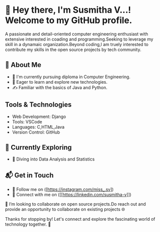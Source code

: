 # 👋 Hey there, I'm Susmitha V...! Welcome to my GitHub profile. 

A passionate and detail-oriented computer engineering enthusiast with extensive interested in coading and programming.Seeking to leverage my skill in a dynamaic organization.Beyond coding,I am truely interested to contribute my skills in the open source projects by tech community.


## 🚀 About Me

- 🔭 I'm currently pursuing diploma in Computer Engineering.
- 📝 Eager to learn and explore new technologies.
- ✍️ Familiar with the basics of Java and Python.

## Tools & Technologies
- Web Development: Django
- Tools: VSCode
- Languages: C,HTML,Java
- Version Control: GitHub
  
## 🌱 Currently Exploring
- 🚀 Diving into Data Analysis and Statistics

## 📬 Get in Touch

- 📌 Follow me on ([https://instagram.com/miss_.sv])
- 📍 Connect with me on ([[https://linkedin.com/susmitha-v]])


👯 I’m looking to collaborate on open source projects.Do reach out and provide an opportunity to collaborate on existing projects 🌐 


Thanks for stopping by! Let's connect and explore the fascinating world of technology together. 🚀
